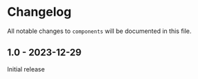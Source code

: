 # Changelog

All notable changes to `components` will be documented in this file.

## 1.0 - 2023-12-29

Initial release
